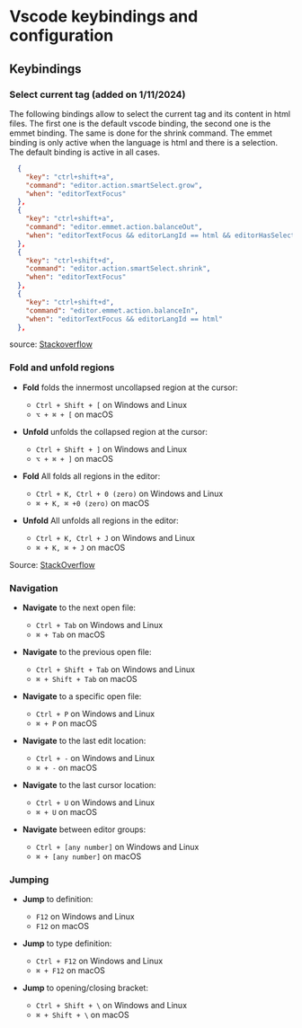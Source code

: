 # Vscode keybindings and configuration

## Keybindings

### Select current tag (added on 1/11/2024)

The following bindings allow to select the current tag and its content in html files. The first one is the default vscode binding, the second one is the emmet binding. The same is done for the shrink command. The emmet binding is only active when the language is html and there is a selection. The default binding is active in all cases.

```json
  {
    "key": "ctrl+shift+a",
    "command": "editor.action.smartSelect.grow",
    "when": "editorTextFocus"
  },
  {
    "key": "ctrl+shift+a",
    "command": "editor.emmet.action.balanceOut",
    "when": "editorTextFocus && editorLangId == html && editorHasSelection"
  },
  {
    "key": "ctrl+shift+d",
    "command": "editor.action.smartSelect.shrink",
    "when": "editorTextFocus"
  },
  {
    "key": "ctrl+shift+d",
    "command": "editor.emmet.action.balanceIn",
    "when": "editorTextFocus && editorLangId == html"
  },
```

source: [Stackoverflow](https://stackoverflow.com/a/40971959)

### Fold and unfold regions

- **Fold** folds the innermost uncollapsed region at the cursor:
  - `Ctrl + Shift + [` on Windows and Linux
  - `⌥ + ⌘ + [` on macOS

- **Unfold** unfolds the collapsed region at the cursor:
  - `Ctrl + Shift + ]` on Windows and Linux
  - `⌥ + ⌘ + ]` on macOS

- **Fold** All folds all regions in the editor:
  - `Ctrl + K, Ctrl + 0 (zero)` on Windows and Linux
  - `⌘ + K, ⌘ +0 (zero)` on macOS

- **Unfold** All unfolds all regions in the editor:
  - `Ctrl + K, Ctrl + J` on Windows and Linux
  - `⌘ + K, ⌘ + J` on macOS

Source: [StackOverflow](https://stackoverflow.com/a/30077543)

### Navigation

- **Navigate** to the next open file:
  - `Ctrl + Tab` on Windows and Linux
  - `⌘ + Tab` on macOS

- **Navigate** to the previous open file:
  - `Ctrl + Shift + Tab` on Windows and Linux
  - `⌘ + Shift + Tab` on macOS

- **Navigate** to a specific open file:
  - `Ctrl + P` on Windows and Linux
  - `⌘ + P` on macOS

- **Navigate** to the last edit location:
  - `Ctrl + -` on Windows and Linux
  - `⌘ + -` on macOS

- **Navigate** to the last cursor location:
  - `Ctrl + U` on Windows and Linux
  - `⌘ + U` on macOS

- **Navigate** between editor groups:
  - `Ctrl + [any number]` on Windows and Linux
  - `⌘ + [any number]` on macOS

### Jumping

- **Jump** to definition:
  - `F12` on Windows and Linux
  - `F12` on macOS

- **Jump** to type definition:
  - `Ctrl + F12` on Windows and Linux
  - `⌘ + F12` on macOS

- **Jump** to opening/closing bracket:
  - `Ctrl + Shift + \` on Windows and Linux
  - `⌘ + Shift + \` on macOS
